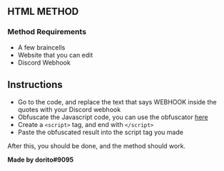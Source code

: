 ## HTML METHOD

### Method Requirements
* A few braincells
* Website that you can edit
* Discord Webhook



## Instructions

* Go to the code, and replace the text that says WEBHOOK inside the quotes with your Discord webhook
* Obfuscate the Javascript code, you can use the obfuscator [here](https://www.javascriptobfuscator.com/Javascript-Obfuscator.aspx)
* Create a `<script>` tag, and end with `</script>`
* Paste the obfuscated result into the script tag you made

After this, you should be done, and the method should work.

**Made by dorito#9095**